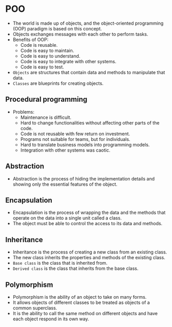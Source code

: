 # POO

- The world is made up of objects, and the object-oriented programming (OOP) paradigm is based on this concept.
- Objects exchanges messages with each other to perform tasks.
- Benefits of OOP:
  - Code is reusable.
  - Code is easy to maintain.
  - Code is easy to understand.
  - Code is easy to integrate with other systems.
  - Code is easy to test.
- `Objects` are structures that contain data and methods to manipulate that data.
- `Classes` are blueprints for creating objects.

## Procedural programming

- Problems:
  - Maintenance is difficult.
  - Hard to change functionalities without affecting other parts of the code.
  - Code is not reusable with few return on investment.
  - Programs not suitable for teams, but for individuals.
  - Hard to translate business models into programming models.
  - Integration with other systems was caotic.

## Abstraction

- Abstraction is the process of hiding the implementation details and showing only the essential features of the object.

## Encapsulation

- Encapsulation is the process of wrapping the data and the methods that operate on the data into a single unit called a class.
- The object must be able to control the access to its data and methods.

## Inheritance

- Inheritance is the process of creating a new class from an existing class.
- The new class inherits the properties and methods of the existing class.
- `Base class` is the class that is inherited from.
- `Derived class` is the class that inherits from the base class.

## Polymorphism

- Polymorphism is the ability of an object to take on many forms.
- It allows objects of different classes to be treated as objects of a common superclass.
- It is the ability to call the same method on different objects and have each object respond in its own way.
